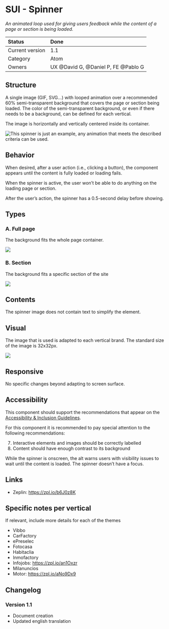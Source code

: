 # SUI - Spinner
*An animated loop used for giving users feedback while the content of a page or section is being loaded.*

|   Status          | Done |
|   :----           |   :---- |
|   Current version |   1.1|
|   Category        |   Atom |
|   Owners          |   UX @David G, @Daniel P, FE @Pablo G  |

## Structure

A single image (GIF, SVG…) with looped animation over a recommended 60% semi-transparent background that covers the page or section being loaded. The color of the semi-transparent background, or even if there needs to be a background, can be defined for each vertical.

The image is horizontally and vertically centered inside its container.

![This spinner is just an example, any animation that meets the described criteria can be used.](https://d2mxuefqeaa7sj.cloudfront.net/s_95D2466C6A5B8477C106E425C9B49B7EFC2C65C6E4041483DD757B6186A1150E_1511855636042_spinner.gif)

## Behavior

When desired, after a user action (i.e., clicking a button), the component appears until the content is fully loaded or loading fails.

When the spinner is active, the user won’t be able to do anything on the loading page or section.

After the user’s action, the spinner has a 0.5-second delay before showing.

## Types

### A. Full page

The background fits the whole page container.

![](https://d2mxuefqeaa7sj.cloudfront.net/s_95D2466C6A5B8477C106E425C9B49B7EFC2C65C6E4041483DD757B6186A1150E_1511444356075_2-FullPage.png)

### B. Section

The background fits a specific section of the site

![](https://d2mxuefqeaa7sj.cloudfront.net/s_95D2466C6A5B8477C106E425C9B49B7EFC2C65C6E4041483DD757B6186A1150E_1511444363453_3-Section.png)

## Contents

The spinner image does not contain text to simplify the element.

## Visual

The image that is used is adapted to each vertical brand.
The standard size of the image is 32x32px.

![](https://d2mxuefqeaa7sj.cloudfront.net/s_95D2466C6A5B8477C106E425C9B49B7EFC2C65C6E4041483DD757B6186A1150E_1511444997765_4-Visual.png)

## Responsive

No specific changes beyond adapting to screen surface.


## Accessibility

This component should support the recommendations that appear on the [Accessibility & Inclusion Guidelines](https://github.com/SUI-Components/UX-Definitions/blob/master/Accessibility%20and%20Inclusion%20Guidelines.md).

For this component it is recommended to pay special attention to the following recommendations:

7. Interactive elements and images should be correctly labelled
15. Content should have enough contrast to its background 

While the spinner is onscreen, the alt warns users with visibility issues to wait until the content is loaded.
The spinner doesn’t have a focus.

## Links

- Zeplin: https://zpl.io/b6J0z8K

## Specific notes per vertical

If relevant, include more details for each of the themes

- Vibbo
- CarFactory
- ePreselec
- Fotocasa
- Habitaclia
- Inmofactory
- Infojobs: https://zpl.io/an1Oxzr
- Milanuncios
- Motor: https://zpl.io/aNo9Dx9

## Changelog

### Version 1.1

- Document creation
- Updated english translation
